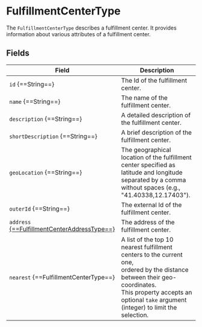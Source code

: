 # FulfillmentCenterType

The `FulfillmentCenterType` describes a fulfillment center. It provides information about various attributes of a fulfillment center. 

## Fields

|Field                            |Description                                     |
|---------------------------------|------------------------------------------------|
|`id` {==String==}                |The Id of the fulfillment center.|
|`name` {==String==}              |The name of the fulfillment center.|
|`description` {==String==}       |A detailed description of the fulfillment center.|
|`shortDescription` {==String==}  |A brief description of the fulfillment center.|
|`geoLocation` {==String==}       |The geographical location of the fulfillment center specified as latitude and longitude<br>separated by a comma without spaces (e.g., "41.40338,12.17403").|
|`outerId` {==String==}           |The external Id of the fulfillment center.|
|`address` [{==FulfillmentCenterAddressType==}](FulfillmentCenterAddressType.md)|The address of the fulfillment center. |
|`nearest` {==FulfillmentCenterType==}|A list of the top 10 nearest fulfillment centers to the current one,<br>ordered by the distance between their geo-coordinates.<br>This property accepts an optional `take` argument (integer) to limit the selection. |